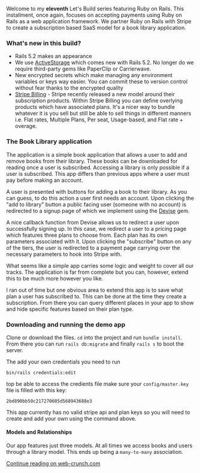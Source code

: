 Welcome to my **eleventh** Let's Build series featuring Ruby on Rails. This installment, once again, focuses on accepting payments using Ruby on Rails as a web application framework. We partner Ruby on Rails with Stripe to create a subscription based SaaS model for a book library application.

### What's new in this build?

- Rails 5.2 makes an appearance 
- We use [ActiveStorage](http://edgeguides.rubyonrails.org/active_storage_overview.html) which comes new with Rails 5.2. No longer do we require third-party gems like PaperClip or Carrierwave. 
- New encrypted secrets which make managing any environment variables or keys way easier. You can commit these to version control without fear thanks to the encrypted quality
- [Stripe Billing](https://stripe.com/billing) - Stripe recently released a new model around their subscription products. Within Stripe Billing you can define overlying products which have associated plans. It's a nicer way to bundle whatever it is you sell but still be able to sell things in different manners i.e. Flat rates, Multiple Plans, Per seat, Usage-based, and Flat rate + overage.

### The Book Library application

The application is a simple book application that allows a user to add and remove books from their library. These books can be downloaded for reading once a user is subscribed. Accessing a library is only possible if a user is subscribed. This app differs than previous apps where a user must pay before making an account. 

A user is presented with buttons for adding a book to their library. As you can guess, to do this action a user first needs an account. Upon clicking the "add to library" button a public facing user (someone with no account) is redirected to a signup page of which we implement using the [Devise](https://github.com/plataformatec/devise) gem. 

A nice callback function from Devise allows us to redirect a user upon successfully signing up. In this case, we redirect a user to a pricing page which features three plans to choose from. Each plan has its own parameters associated with it. Upon clicking the "subscribe" button on any of the tiers, the user is redirected to a payment page carrying over the necessary parameters to hook into Stripe with. 

What seems like a simple app carries some logic and weight to cover all our tracks. The application is far from complete but you can, however, extend this to be much more however you like. 

I ran out of time but one obvious area to extend this app is to save what plan a user has subscribed to. This can be done at the time they create a subscription. From there you can query different places in your app to show and hide specific features based on their plan type. 


### Downloading and running the demo app
Clone or download the files. `cd` into the project and run `bundle install`. From there you can run `rails db:migrate` and finally `rails s` to boot the server.

The add your own credentials you need to run

```
bin/rails credentials:edit
```

top be able to access the credients file make sure your `config/master.key` file is filled with this key:

```
2bd890bb50c217270605d568943688e3
```

This app currently has no valid stripe api and plan keys so you will need to create and add your own using the command above.

#### Models and Relationships

Our app features just three models. At all times we access books and users through a library model. This ends up being a `many-to-many` association. 


[Continue reading on web-crunch.com](https://web-crunch.com/lets-build-ruby-on-rails-book-library-stripe-subscription-payments)

